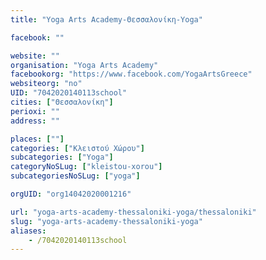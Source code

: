```yaml
---
title: "Yoga Arts Academy-Θεσσαλονίκη-Yoga"

facebook: ""

website: ""
organisation: "Yoga Arts Academy"
facebookorg: "https://www.facebook.com/YogaArtsGreece"
websiteorg: "no"
UID: "7042020140113school"
cities: ["Θεσσαλονίκη"]
perioxi: ""
address: ""

places: [""]
categories: ["Κλειστού Χώρου"]
subcategories: ["Yoga"]
categoryNoSLug: ["kleistou-xorou"]
subcategoriesNoSLug: ["yoga"]

orgUID: "org14042020001216"

url: "yoga-arts-academy-thessaloniki-yoga/thessaloniki"
slug: "yoga-arts-academy-thessaloniki-yoga"
aliases:
    - /7042020140113school
---
```





